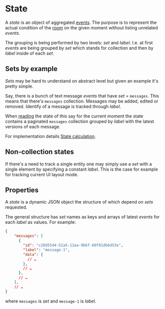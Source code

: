 # State

A _state_ is an object of aggregated [events](event.md#event).
The purpose is to represent the actual condition of the [room](room.md#room) on the given moment
without listing unrelated _events_.

The grouping is being performed by two levels: _set_ and _label_.
I.e. at first _events_ are being grouped by _set_ which stands for collection and then by _label_
inside of each _set_.

## Sets by example

_Sets_ may be hard to understand on abstract level but given an example it's pretty simple.

Say, there is a bunch of text message _events_ that have _set_ = `messages`. This means that
there's `messages` collection. Messages may be added, edited or removed. Identify of a message
is tracked through _label_.

When [reading](state/read.md) the state of this say for the current moment the state contains
a paginated `messages` collection grouped by _label_ with the latest versions of each message.

For implementation details [State calculation](../impl/state_calculation.md).

## Non-collection states

If there's a need to track a single entity one may simply use a _set_ with a single element by
specifying a constant _label_. This is the case for example for tracking current UI layout mode.

## Properties

A _state_ is a dynamic JSON object the structure of which depend on _sets_ requested.

The general structure has _set_ names as keys and arrays of latest _events_ for each _label_
as values. For example:

```json
{
    "messages": [
      {
        "id": "c28d5544-52a5-11ea-9b6f-60f81db6d53e",
        "label": "message-1",
        "data": {
          // …
        },
        // …
      },
      // …
    ],
    // …
}
```

where `messages` is _set_ and `message-1` is _label_.
